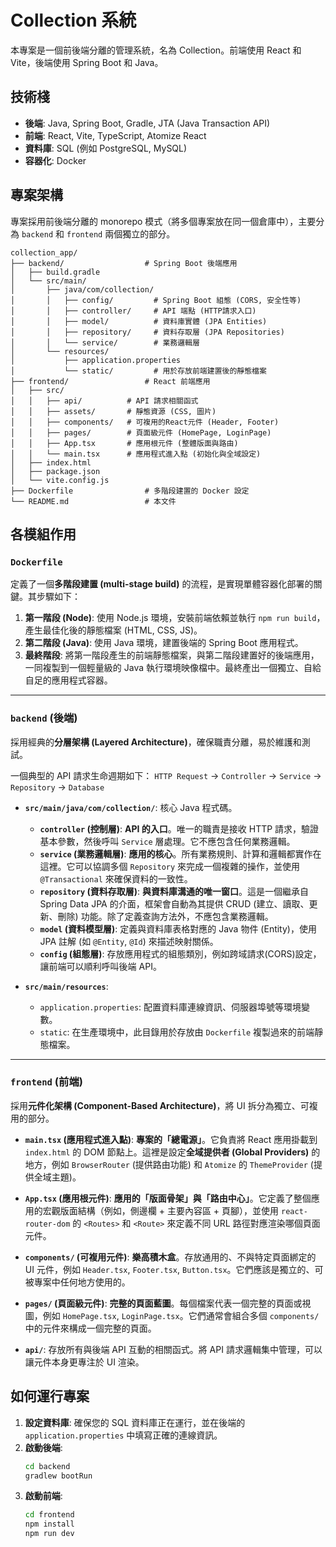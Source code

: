 # Collection 系統

本專案是一個前後端分離的管理系統，名為 Collection。前端使用 React 和 Vite，後端使用 Spring Boot 和 Java。

## 技術棧

- **後端**: Java, Spring Boot, Gradle, JTA (Java Transaction API)
- **前端**: React, Vite, TypeScript, Atomize React
- **資料庫**: SQL (例如 PostgreSQL, MySQL)
- **容器化**: Docker

## 專案架構

專案採用前後端分離的 monorepo 模式（將多個專案放在同一個倉庫中），主要分為 `backend` 和 `frontend` 兩個獨立的部分。

```
collection_app/
├── backend/                  # Spring Boot 後端應用
│   ├── build.gradle
│   └── src/main/
│       ├── java/com/collection/
│       │   ├── config/         # Spring Boot 組態 (CORS, 安全性等)
│       │   ├── controller/     # API 端點 (HTTP請求入口)
│       │   ├── model/          # 資料庫實體 (JPA Entities)
│       │   ├── repository/     # 資料存取層 (JPA Repositories)
│       │   └── service/        # 業務邏輯層
│       └── resources/
│           ├── application.properties
│           └── static/         # 用於存放前端建置後的靜態檔案
├── frontend/                 # React 前端應用
│   ├── src/
│   │   ├── api/          # API 請求相關函式
│   │   ├── assets/       # 靜態資源 (CSS, 圖片)
│   │   ├── components/   # 可複用的React元件 (Header, Footer)
│   │   ├── pages/        # 頁面級元件 (HomePage, LoginPage)
│   │   ├── App.tsx       # 應用根元件 (整體版面與路由)
│   │   └── main.tsx      # 應用程式進入點 (初始化與全域設定)
│   ├── index.html
│   ├── package.json
│   └── vite.config.js
├── Dockerfile                # 多階段建置的 Docker 設定
└── README.md                 # 本文件
```

## 各模組作用

### `Dockerfile`

定義了一個**多階段建置 (multi-stage build)** 的流程，是實現單體容器化部署的關鍵。其步驟如下：
1.  **第一階段 (Node)**: 使用 Node.js 環境，安裝前端依賴並執行 `npm run build`，產生最佳化後的靜態檔案 (HTML, CSS, JS)。
2.  **第二階段 (Java)**: 使用 Java 環境，建置後端的 Spring Boot 應用程式。
3.  **最終階段**: 將第一階段產生的前端靜態檔案，與第二階段建置好的後端應用，一同複製到一個輕量級的 Java 執行環境映像檔中。最終產出一個獨立、自給自足的應用程式容器。

---

### `backend` (後端)

採用經典的**分層架構 (Layered Architecture)**，確保職責分離，易於維護和測試。

一個典型的 API 請求生命週期如下：
`HTTP Request` -> `Controller` -> `Service` -> `Repository` -> `Database`

- **`src/main/java/com/collection/`**: 核心 Java 程式碼。
  - **`controller` (控制層)**: **API 的入口**。唯一的職責是接收 HTTP 請求，驗證基本參數，然後呼叫 `Service` 層處理。它不應包含任何業務邏輯。
  - **`service` (業務邏輯層)**: **應用的核心**。所有業務規則、計算和邏輯都實作在這裡。它可以協調多個 `Repository` 來完成一個複雜的操作，並使用 `@Transactional` 來確保資料的一致性。
  - **`repository` (資料存取層)**: **與資料庫溝通的唯一窗口**。這是一個繼承自 Spring Data JPA 的介面，框架會自動為其提供 CRUD (建立、讀取、更新、刪除) 功能。除了定義查詢方法外，不應包含業務邏輯。
  - **`model` (資料模型層)**: 定義與資料庫表格對應的 Java 物件 (Entity)，使用 JPA 註解 (如 `@Entity`, `@Id`) 來描述映射關係。
  - **`config` (組態層)**: 存放應用程式的組態類別，例如跨域請求(CORS)設定，讓前端可以順利呼叫後端 API。

- **`src/main/resources`**: 
  - `application.properties`: 配置資料庫連線資訊、伺服器埠號等環境變數。
  - `static`: 在生產環境中，此目錄用於存放由 `Dockerfile` 複製過來的前端靜態檔案。

---

### `frontend` (前端)

採用**元件化架構 (Component-Based Architecture)**，將 UI 拆分為獨立、可複用的部分。

- **`main.tsx` (應用程式進入點)**: **專案的「總電源」**。它負責將 React 應用掛載到 `index.html` 的 DOM 節點上。這裡是設定**全域提供者 (Global Providers)** 的地方，例如 `BrowserRouter` (提供路由功能) 和 `Atomize` 的 `ThemeProvider` (提供全域主題)。

- **`App.tsx` (應用根元件)**: **應用的「版面骨架」與「路由中心」**。它定義了整個應用的宏觀版面結構（例如，側邊欄 + 主要內容區 + 頁腳），並使用 `react-router-dom` 的 `<Routes>` 和 `<Route>` 來定義不同 URL 路徑對應渲染哪個頁面元件。

- **`components/` (可複用元件)**: **樂高積木盒**。存放通用的、不與特定頁面綁定的 UI 元件，例如 `Header.tsx`, `Footer.tsx`, `Button.tsx`。它們應該是獨立的、可被專案中任何地方使用的。

- **`pages/` (頁面級元件)**: **完整的頁面藍圖**。每個檔案代表一個完整的頁面或視圖，例如 `HomePage.tsx`, `LoginPage.tsx`。它們通常會組合多個 `components/` 中的元件來構成一個完整的頁面。

- **`api/`**: 存放所有與後端 API 互動的相關函式。將 API 請求邏輯集中管理，可以讓元件本身更專注於 UI 渲染。

## 如何運行專案

1.  **設定資料庫**: 確保您的 SQL 資料庫正在運行，並在後端的 `application.properties` 中填寫正確的連線資訊。
2.  **啟動後端**:
    ```bash
    cd backend
    gradlew bootRun
    ```
3.  **啟動前端**:
    ```bash
    cd frontend
    npm install
    npm run dev
    ```
